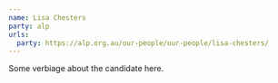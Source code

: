 ```yaml
---
name: Lisa Chesters
party: alp
urls:
  party: https://alp.org.au/our-people/our-people/lisa-chesters/
---
```

Some verbiage about the candidate here.
